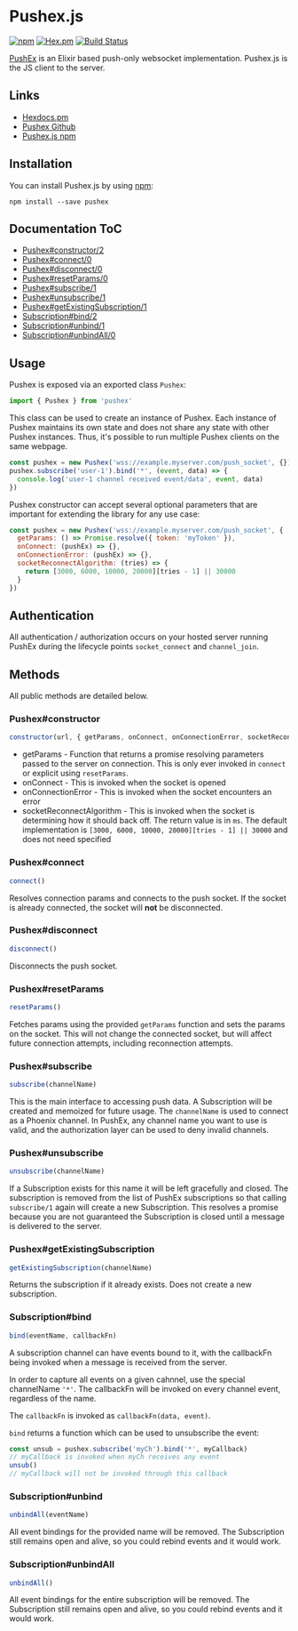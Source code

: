 # Pushex.js

[![npm](https://img.shields.io/npm/v/pushex.svg)](https://npmjs.com/package/pushex)
[![Hex.pm](https://img.shields.io/hexpm/l/push_ex.svg)](https://github.com/pushex-project/pushex.js/blob/master/LICENSE)
[![Build Status](https://travis-ci.org/pushex-project/pushex.js.svg?branch=master)](https://travis-ci.org/pushex-project/pushex.js)

[PushEx](https://github.com/pushex-project/pushex) is an Elixir based push-only websocket implementation. Pushex.js is the
JS client to the server.

## Links

- [Hexdocs.pm](https://hexdocs.pm/push_ex)
- [Pushex Github](https://github.com/pushex-project/pushex)
- [Pushex.js npm](https://www.npmjs.com/package/pushex)

## Installation

You can install Pushex.js by using [npm](https://www.npmjs.com/package/pushex):

```
npm install --save pushex
```

## Documentation ToC

- [Pushex#constructor/2](#pushexconstructor)
- [Pushex#connect/0](#pushexconnect)
- [Pushex#disconnect/0](#pushexdisconnect)
- [Pushex#resetParams/0](#pushexresetparams)
- [Pushex#subscribe/1](#pushexsubscribe)
- [Pushex#unsubscribe/1](#pushexunsubscribe)
- [Pushex#getExistingSubscription/1](#pushexgetexistingsubscription)
- [Subscription#bind/2](#subscriptionbind)
- [Subscription#unbind/1](#subscriptionunbind)
- [Subscription#unbindAll/0](#subscriptionunbindall)

## Usage

Pushex is exposed via an exported class `Pushex`:

```js
import { Pushex } from 'pushex'
```

This class can be used to create an instance of Pushex. Each instance of Pushex maintains its own state and does not share any state with other Pushex instances. Thus, it's possible to run multiple Pushex clients on the same webpage.

```js
const pushex = new Pushex('wss://example.myserver.com/push_socket', {})
pushex.subscribe('user-1').bind('*', (event, data) => {
  console.log('user-1 channel received event/data', event, data)
})
```

Pushex constructor can accept several optional parameters that are important for extending the library for any use case:

```js
const pushex = new Pushex('wss://example.myserver.com/push_socket', {
  getParams: () => Promise.resolve({ token: 'myToken' }),
  onConnect: (pushEx) => {},
  onConnectionError: (pushEx) => {},
  socketReconnectAlgorithm: (tries) => {
    return [3000, 6000, 10000, 20000][tries - 1] || 30000
  }
})
```

## Authentication

All authentication / authorization occurs on your hosted server running PushEx during the lifecycle points `socket_connect` and `channel_join`.

## Methods

All public methods are detailed below.

### Pushex#constructor

```js
constructor(url, { getParams, onConnect, onConnectionError, socketReconnectAlgorithm })
```

* getParams - Function that returns a promise resolving parameters passed to the server on connection. This is only ever invoked in `connect` or explicit using `resetParams`.
* onConnect - This is invoked when the socket is opened
* onConnectionError - This is invoked when the socket encounters an error
* socketReconnectAlgorithm - This is invoked when the socket is determining how it should back off. The return value is in `ms`. The default implementation is `[3000, 6000, 10000, 20000][tries - 1] || 30000` and does not need specified

### Pushex#connect

```js
connect()
```

Resolves connection params and connects to the push socket. If the socket is already connected, the socket will **not** be disconnected.

### Pushex#disconnect

```js
disconnect()
```

Disconnects the push socket.

### Pushex#resetParams

```js
resetParams()
```

Fetches params using the provided `getParams` function and sets the params on the socket. This will not change the connected socket, but will affect future connection attempts, including reconnection attempts.

### Pushex#subscribe

```js
subscribe(channelName)
```

This is the main interface to accessing push data. A Subscription will be created and memoized for future usage. The `channelName` is used to connect as a Phoenix channel. In PushEx, any channel name you want to use is valid, and the authorization layer can be used to deny invalid channels.

### Pushex#unsubscribe

```js
unsubscribe(channelName)
```

If a Subscription exists for this name it will be left gracefully and closed. The subscription is removed from the list of PushEx subscriptions so that calling `subscribe/1` again will create a new Subscription. This resolves a promise because you are not guaranteed the Subscription is closed until a message is delivered to the server.

### Pushex#getExistingSubscription

```js
getExistingSubscription(channelName)
```

Returns the subscription if it already exists. Does not create a new subscription.

### Subscription#bind

```js
bind(eventName, callbackFn)
```

A subscription channel can have events bound to it, with the callbackFn being invoked when a message is received from the server.

In order to capture all events on a given cahnnel, use the special channelName `'*'`. The callbackFn will be invoked on every channel event, regardless of the name.

The `callbackFn` is invoked as `callbackFn(data, event)`.

`bind` returns a function which can be used to unsubscribe the event:

```js
const unsub = pushex.subscribe('myCh').bind('*', myCallback)
// myCallback is invoked when myCh receives any event
unsub()
// myCallback will not be invoked through this callback
```

### Subscription#unbind

```js
unbindAll(eventName)
```

All event bindings for the provided name will be removed. The Subscription still remains open and alive, so you could rebind events and it would work.

### Subscription#unbindAll

```js
unbindAll()
```

All event bindings for the entire subscription will be removed. The Subscription still remains open and alive, so you could rebind events and it would work.
